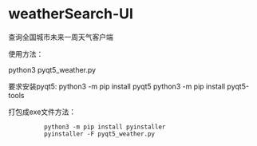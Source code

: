 # weatherSearch-UI
查询全国城市未来一周天气客户端

使用方法：

python3 pyqt5_weather.py


要求安装pyqt5: 
              python3 -m pip install pyqt5
              python3 -m pip install pyqt5-tools


打包成exe文件方法：

              python3 -m pip install pyinstaller
              pyinstaller -F pyqt5_weather.py
